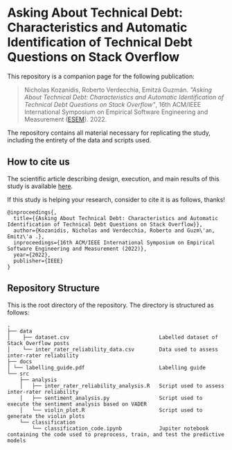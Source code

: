 # Asking About Technical Debt: Characteristics and Automatic Identification of Technical Debt Questions on Stack Overflow

This repository is a companion page for the following publication:
> Nicholas Kozanidis, Roberto Verdecchia, Emitzá Guzmán. _"Asking About Technical Debt: Characteristics and Automatic Identification of Technical Debt Questions on Stack Overflow"_, 
 16th ACM/IEEE International Symposium on Empirical Software Engineering and Measurement ([ESEM](https://conf.researchr.org/home/esem-2022)). 2022.

The repository contains all material necessary for replicating the study, including the entirety of the data and scripts used.

## How to cite us
The scientific article describing design, execution, and main results of this study is available [here](https://robertoverdecchia.github.io/papers/ESEM_2022.pdf).<br>

If this study is helping your research, consider to cite it is as follows, thanks!

```
@inproceedings{,
  title={{Asking About Technical Debt: Characteristics and Automatic Identification of Technical Debt Questions on Stack Overflow}},
  author={Kozanidis, Nicholas and Verdecchia, Roberto and Guzm\'an, Emitz\'a .},
  inproceedings={16th ACM/IEEE International Symposium on Empirical Software Engineering and Measurement (2022)},
  year={2022},
  publisher={IEEE}
}
```

## Repository Structure
This is the root directory of the repository. The directory is structured as follows:

    .
    ├── data                                            
    │    ├── dataset.csv                             Labelled dataset of Stack Overflow posts
    │    └── inter_rater_reliability_data.csv        Data used to assess inter-rater reliability
    ├── docs
    │ └── labelling_guide.pdf                        Labelling guide
    └── src
        ├── analysis
        │   ├── inter_rater_reliability_analysis.R   Script used to assess inter-rater reliability
        │   ├── sentiment_analysis.py                Script used to execute the sentiment analysis based on VADER
        │   └── violin_plot.R                        Script used to generate the violin plots 
        └── classification
            └── classification_code.ipynb            Jupiter notebook containing the code used to preprocess, train, and test the predictive models 
